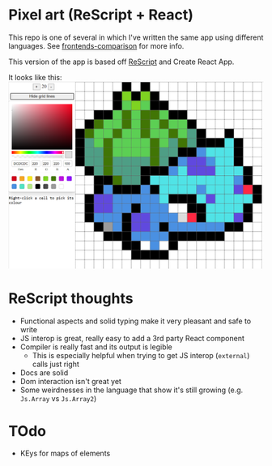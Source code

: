 # Pixel art (ReScript + React)

This repo is one of several in which I've written the same app using different languages. See [frontends-comparison](https://github.com/hwallis93/frontends-comparison) for more info.

This version of the app is based off [ReScript](https://rescript-lang.org/) and Create React App.

It looks like this:
![Bulbasaur](./bulbasaur-with-lines.png)

# ReScript thoughts
- Functional aspects and solid typing make it very pleasant and safe to write
- JS interop is great, really easy to add a 3rd party React component
- Compiler is really fast and its output is legible
  - This is especially helpful when trying to get JS interop (`external`) calls just right
- Docs are solid
- Dom interaction isn't great yet
- Some weirdnesses in the language that show it's still growing (e.g. `Js.Array` vs `Js.Array2`)

# TOdo
- KEys for maps of elements
